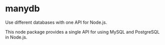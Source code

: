# manydb
Use different databases with one API for Node.js.

This node package provides a single API for using MySQL and PostgreSQL in Node.js.
